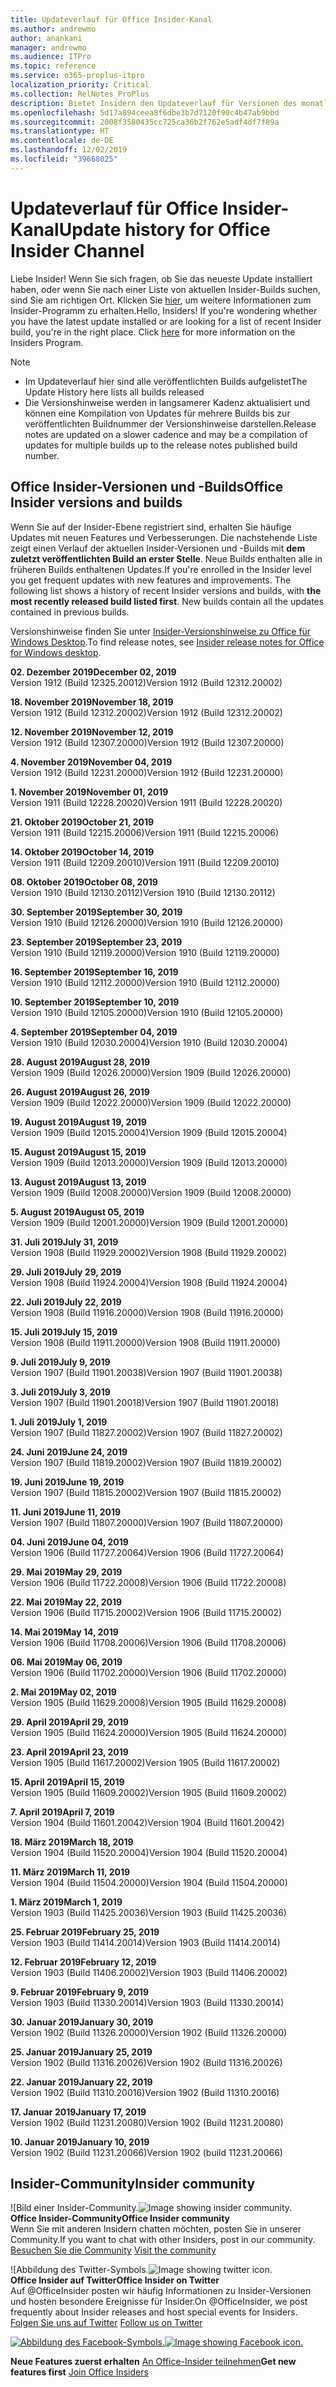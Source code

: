```yaml
---
title: Updateverlauf für Office Insider-Kanal
ms.author: andrewmo
author: anankani
manager: andrewmo
ms.audience: ITPro
ms.topic: reference
ms.service: o365-proplus-itpro
localization_priority: Critical
ms.collection: RelNotes_ProPlus
description: Bietet Insidern den Updateverlauf für Versionen des monatlichen Kanals (Insider Fast) für Windows Desktop.
ms.openlocfilehash: 5d17a894ceea8f6dbe3b7d7120f90c4b47ab9bbd
ms.sourcegitcommit: 2008f3580435cc725ca36b2f762e5adf4df7f89a
ms.translationtype: HT
ms.contentlocale: de-DE
ms.lasthandoff: 12/02/2019
ms.locfileid: "39668025"
---
```

# <a name="update-history-for-office-insider-channel"></a><span data-ttu-id="09baa-103">Updateverlauf für Office Insider-Kanal</span><span class="sxs-lookup"><span data-stu-id="09baa-103">Update history for Office Insider Channel</span></span>

<span data-ttu-id="09baa-p101">Liebe Insider! Wenn Sie sich fragen, ob Sie das neueste Update installiert haben, oder wenn Sie nach einer Liste von aktuellen Insider-Builds suchen, sind Sie am richtigen Ort. Klicken Sie [hier](https://insider.office.com/), um weitere Informationen zum Insider-Programm zu erhalten.</span><span class="sxs-lookup"><span data-stu-id="09baa-p101">Hello, Insiders! If you're wondering whether you have the latest update installed or are looking for a list of recent Insider build, you're in the right place. Click [here](https://insider.office.com/) for more information on the Insiders Program.</span></span>

> [!NOTE]
> - <span data-ttu-id="09baa-107">Im Updateverlauf hier sind alle veröffentlichten Builds aufgelistet</span><span class="sxs-lookup"><span data-stu-id="09baa-107">The Update History here lists all builds released</span></span>
> - <span data-ttu-id="09baa-108">Die Versionshinweise werden in langsamerer Kadenz aktualisiert und können eine Kompilation von Updates für mehrere Builds bis zur veröffentlichten Buildnummer der Versionshinweise darstellen.</span><span class="sxs-lookup"><span data-stu-id="09baa-108">Release notes are updated on a slower cadence and may be a compilation of updates for multiple builds up to the release notes published build number.</span></span>

## <a name="office-insider-versions-and-builds"></a><span data-ttu-id="09baa-109">Office Insider-Versionen und -Builds</span><span class="sxs-lookup"><span data-stu-id="09baa-109">Office Insider versions and builds</span></span>

<span data-ttu-id="09baa-p102">Wenn Sie auf der Insider-Ebene registriert sind, erhalten Sie häufige Updates mit neuen Features und Verbesserungen. Die nachstehende Liste zeigt einen Verlauf der aktuellen Insider-Versionen und -Builds mit **dem zuletzt veröffentlichten Build an erster Stelle**. Neue Builds enthalten alle in früheren Builds enthaltenen Updates.</span><span class="sxs-lookup"><span data-stu-id="09baa-p102">If you're enrolled in the Insider level you get frequent updates with new features and improvements. The following list shows a history of recent Insider versions and builds, with **the most recently released build listed first**. New builds contain all the updates contained in previous builds.</span></span>

<span data-ttu-id="09baa-113">Versionshinweise finden Sie unter [Insider-Versionshinweise zu Office für Windows Desktop](https://docs.microsoft.com/de-DE/OfficeUpdates/release-notes-office-insider).</span><span class="sxs-lookup"><span data-stu-id="09baa-113">To find release notes, see [Insider release notes for Office for Windows desktop](https://docs.microsoft.com/de-DE/OfficeUpdates/release-notes-office-insider).</span></span>

[//]: # (NICHT ENTFERNEN)

<span data-ttu-id="09baa-115">**02. Dezember 2019**</span><span class="sxs-lookup"><span data-stu-id="09baa-115">**December 02, 2019**</span></span><br/>
<span data-ttu-id="09baa-116">Version 1912 (Build 12325.20012)</span><span class="sxs-lookup"><span data-stu-id="09baa-116">Version 1912 (Build 12312.20002)</span></span><br/>

<span data-ttu-id="09baa-117">**18. November 2019**</span><span class="sxs-lookup"><span data-stu-id="09baa-117">**November 18, 2019**</span></span><br/>
<span data-ttu-id="09baa-118">Version 1912 (Build 12312.20002)</span><span class="sxs-lookup"><span data-stu-id="09baa-118">Version 1912 (Build 12312.20002)</span></span><br/>

<span data-ttu-id="09baa-119">**12. November 2019**</span><span class="sxs-lookup"><span data-stu-id="09baa-119">**November 12, 2019**</span></span><br/>
<span data-ttu-id="09baa-120">Version 1912 (Build 12307.20000)</span><span class="sxs-lookup"><span data-stu-id="09baa-120">Version 1912 (Build 12307.20000)</span></span><br/>

<span data-ttu-id="09baa-121">**4. November 2019**</span><span class="sxs-lookup"><span data-stu-id="09baa-121">**November 04, 2019**</span></span><br/>
<span data-ttu-id="09baa-122">Version 1912 (Build 12231.20000)</span><span class="sxs-lookup"><span data-stu-id="09baa-122">Version 1912 (Build 12231.20000)</span></span><br/>

<span data-ttu-id="09baa-123">**1. November 2019**</span><span class="sxs-lookup"><span data-stu-id="09baa-123">**November 01, 2019**</span></span><br/>
<span data-ttu-id="09baa-124">Version 1911 (Build 12228.20020)</span><span class="sxs-lookup"><span data-stu-id="09baa-124">Version 1911 (Build 12228.20020)</span></span><br/>

<span data-ttu-id="09baa-125">**21. Oktober 2019**</span><span class="sxs-lookup"><span data-stu-id="09baa-125">**October 21, 2019**</span></span><br/>
<span data-ttu-id="09baa-126">Version 1911 (Build 12215.20006)</span><span class="sxs-lookup"><span data-stu-id="09baa-126">Version 1911 (Build 12215.20006)</span></span><br/>

<span data-ttu-id="09baa-127">**14. Oktober 2019**</span><span class="sxs-lookup"><span data-stu-id="09baa-127">**October 14, 2019**</span></span><br/>
<span data-ttu-id="09baa-128">Version 1911 (Build 12209.20010)</span><span class="sxs-lookup"><span data-stu-id="09baa-128">Version 1911 (Build 12209.20010)</span></span><br/>

<span data-ttu-id="09baa-129">**08. Oktober 2019**</span><span class="sxs-lookup"><span data-stu-id="09baa-129">**October 08, 2019**</span></span><br/>
<span data-ttu-id="09baa-130">Version 1910 (Build 12130.20112)</span><span class="sxs-lookup"><span data-stu-id="09baa-130">Version 1910 (Build 12130.20112)</span></span><br/>

<span data-ttu-id="09baa-131">**30. September 2019**</span><span class="sxs-lookup"><span data-stu-id="09baa-131">**September 30, 2019**</span></span><br/>
<span data-ttu-id="09baa-132">Version 1910 (Build 12126.20000)</span><span class="sxs-lookup"><span data-stu-id="09baa-132">Version 1910 (Build 12126.20000)</span></span><br/>

<span data-ttu-id="09baa-133">**23. September 2019**</span><span class="sxs-lookup"><span data-stu-id="09baa-133">**September 23, 2019**</span></span><br/>
<span data-ttu-id="09baa-134">Version 1910 (Build 12119.20000)</span><span class="sxs-lookup"><span data-stu-id="09baa-134">Version 1910 (Build 12119.20000)</span></span><br/>

<span data-ttu-id="09baa-135">**16. September 2019**</span><span class="sxs-lookup"><span data-stu-id="09baa-135">**September 16, 2019**</span></span><br/>
<span data-ttu-id="09baa-136">Version 1910 (Build 12112.20000)</span><span class="sxs-lookup"><span data-stu-id="09baa-136">Version 1910 (Build 12112.20000)</span></span><br/>

<span data-ttu-id="09baa-137">**10. September 2019**</span><span class="sxs-lookup"><span data-stu-id="09baa-137">**September 10, 2019**</span></span><br/>
<span data-ttu-id="09baa-138">Version 1910 (Build 12105.20000)</span><span class="sxs-lookup"><span data-stu-id="09baa-138">Version 1910 (Build 12105.20000)</span></span><br/>

<span data-ttu-id="09baa-139">**4. September 2019**</span><span class="sxs-lookup"><span data-stu-id="09baa-139">**September 04, 2019**</span></span><br/>
<span data-ttu-id="09baa-140">Version 1910 (Build 12030.20004)</span><span class="sxs-lookup"><span data-stu-id="09baa-140">Version 1910 (Build 12030.20004)</span></span><br/>

<span data-ttu-id="09baa-141">**28. August 2019**</span><span class="sxs-lookup"><span data-stu-id="09baa-141">**August 28, 2019**</span></span><br/>
<span data-ttu-id="09baa-142">Version 1909 (Build 12026.20000)</span><span class="sxs-lookup"><span data-stu-id="09baa-142">Version 1909 (Build 12026.20000)</span></span><br/>

<span data-ttu-id="09baa-143">**26. August 2019**</span><span class="sxs-lookup"><span data-stu-id="09baa-143">**August 26, 2019**</span></span><br/>
<span data-ttu-id="09baa-144">Version 1909 (Build 12022.20000)</span><span class="sxs-lookup"><span data-stu-id="09baa-144">Version 1909 (Build 12022.20000)</span></span><br/>

<span data-ttu-id="09baa-145">**19. August 2019**</span><span class="sxs-lookup"><span data-stu-id="09baa-145">**August 19, 2019**</span></span><br/>
<span data-ttu-id="09baa-146">Version 1909 (Build 12015.20004)</span><span class="sxs-lookup"><span data-stu-id="09baa-146">Version 1909 (Build 12015.20004)</span></span><br/>

<span data-ttu-id="09baa-147">**15. August 2019**</span><span class="sxs-lookup"><span data-stu-id="09baa-147">**August 15, 2019**</span></span><br/>
<span data-ttu-id="09baa-148">Version 1909 (Build 12013.20000)</span><span class="sxs-lookup"><span data-stu-id="09baa-148">Version 1909 (Build 12013.20000)</span></span><br/>

<span data-ttu-id="09baa-149">**13. August 2019**</span><span class="sxs-lookup"><span data-stu-id="09baa-149">**August 13, 2019**</span></span><br/>
<span data-ttu-id="09baa-150">Version 1909 (Build 12008.20000)</span><span class="sxs-lookup"><span data-stu-id="09baa-150">Version 1909 (Build 12008.20000)</span></span><br/>

<span data-ttu-id="09baa-151">**5. August 2019**</span><span class="sxs-lookup"><span data-stu-id="09baa-151">**August 05, 2019**</span></span><br/>
<span data-ttu-id="09baa-152">Version 1909 (Build 12001.20000)</span><span class="sxs-lookup"><span data-stu-id="09baa-152">Version 1909 (Build 12001.20000)</span></span><br/>

<span data-ttu-id="09baa-153">**31. Juli 2019**</span><span class="sxs-lookup"><span data-stu-id="09baa-153">**July 31, 2019**</span></span><br/>
<span data-ttu-id="09baa-154">Version 1908 (Build 11929.20002)</span><span class="sxs-lookup"><span data-stu-id="09baa-154">Version 1908 (Build 11929.20002)</span></span><br/>

<span data-ttu-id="09baa-155">**29. Juli 2019**</span><span class="sxs-lookup"><span data-stu-id="09baa-155">**July 29, 2019**</span></span><br/>
<span data-ttu-id="09baa-156">Version 1908 (Build 11924.20004)</span><span class="sxs-lookup"><span data-stu-id="09baa-156">Version 1908 (Build 11924.20004)</span></span><br/>

<span data-ttu-id="09baa-157">**22. Juli 2019**</span><span class="sxs-lookup"><span data-stu-id="09baa-157">**July 22, 2019**</span></span><br/>
<span data-ttu-id="09baa-158">Version 1908 (Build 11916.20000)</span><span class="sxs-lookup"><span data-stu-id="09baa-158">Version 1908 (Build 11916.20000)</span></span><br/>

<span data-ttu-id="09baa-159">**15. Juli 2019**</span><span class="sxs-lookup"><span data-stu-id="09baa-159">**July 15, 2019**</span></span><br/>
<span data-ttu-id="09baa-160">Version 1908 (Build 11911.20000)</span><span class="sxs-lookup"><span data-stu-id="09baa-160">Version 1908 (Build 11911.20000)</span></span><br/>

<span data-ttu-id="09baa-161">**9. Juli 2019**</span><span class="sxs-lookup"><span data-stu-id="09baa-161">**July 9, 2019**</span></span><br/>
<span data-ttu-id="09baa-162">Version 1907 (Build 11901.20038)</span><span class="sxs-lookup"><span data-stu-id="09baa-162">Version 1907 (Build 11901.20038)</span></span><br/>

<span data-ttu-id="09baa-163">**3. Juli 2019**</span><span class="sxs-lookup"><span data-stu-id="09baa-163">**July 3, 2019**</span></span><br/>
<span data-ttu-id="09baa-164">Version 1907 (Build 11901.20018)</span><span class="sxs-lookup"><span data-stu-id="09baa-164">Version 1907 (Build 11901.20018)</span></span><br/>

<span data-ttu-id="09baa-165">**1. Juli 2019**</span><span class="sxs-lookup"><span data-stu-id="09baa-165">**July 1, 2019**</span></span><br/>
<span data-ttu-id="09baa-166">Version 1907 (Build 11827.20002)</span><span class="sxs-lookup"><span data-stu-id="09baa-166">Version 1907 (Build 11827.20002)</span></span><br/>

<span data-ttu-id="09baa-167">**24. Juni 2019**</span><span class="sxs-lookup"><span data-stu-id="09baa-167">**June 24, 2019**</span></span><br/>
<span data-ttu-id="09baa-168">Version 1907 (Build 11819.20002)</span><span class="sxs-lookup"><span data-stu-id="09baa-168">Version 1907 (Build 11819.20002)</span></span><br/>

<span data-ttu-id="09baa-169">**19. Juni 2019**</span><span class="sxs-lookup"><span data-stu-id="09baa-169">**June 19, 2019**</span></span><br/>
<span data-ttu-id="09baa-170">Version 1907 (Build 11815.20002)</span><span class="sxs-lookup"><span data-stu-id="09baa-170">Version 1907 (Build 11815.20002)</span></span><br/>

<span data-ttu-id="09baa-171">**11. Juni 2019**</span><span class="sxs-lookup"><span data-stu-id="09baa-171">**June 11, 2019**</span></span><br/>
<span data-ttu-id="09baa-172">Version 1907 (Build 11807.20000)</span><span class="sxs-lookup"><span data-stu-id="09baa-172">Version 1907 (Build 11807.20000)</span></span><br/>

<span data-ttu-id="09baa-173">**04. Juni 2019**</span><span class="sxs-lookup"><span data-stu-id="09baa-173">**June 04, 2019**</span></span><br/>
<span data-ttu-id="09baa-174">Version 1906 (Build 11727.20064)</span><span class="sxs-lookup"><span data-stu-id="09baa-174">Version 1906 (Build 11727.20064)</span></span><br/>


<span data-ttu-id="09baa-175">**29. Mai 2019**</span><span class="sxs-lookup"><span data-stu-id="09baa-175">**May 29, 2019**</span></span><br/>
<span data-ttu-id="09baa-176">Version 1906 (Build 11722.20008)</span><span class="sxs-lookup"><span data-stu-id="09baa-176">Version 1906 (Build 11722.20008)</span></span><br/>

<span data-ttu-id="09baa-177">**22. Mai 2019**</span><span class="sxs-lookup"><span data-stu-id="09baa-177">**May 22, 2019**</span></span><br/> <span data-ttu-id="09baa-178">Version 1906 (Build 11715.20002)</span><span class="sxs-lookup"><span data-stu-id="09baa-178">Version 1906 (Build 11715.20002)</span></span><br/> 

<span data-ttu-id="09baa-179">**14. Mai 2019**</span><span class="sxs-lookup"><span data-stu-id="09baa-179">**May 14, 2019**</span></span><br/> <span data-ttu-id="09baa-180">Version 1906 (Build 11708.20006)</span><span class="sxs-lookup"><span data-stu-id="09baa-180">Version 1906 (Build 11708.20006)</span></span><br/>

<span data-ttu-id="09baa-181">**06. Mai 2019**</span><span class="sxs-lookup"><span data-stu-id="09baa-181">**May 06, 2019**</span></span><br/>
<span data-ttu-id="09baa-182">Version 1906 (Build 11702.20000)</span><span class="sxs-lookup"><span data-stu-id="09baa-182">Version 1906 (Build 11702.20000)</span></span><br/>

<span data-ttu-id="09baa-183">**2. Mai 2019**</span><span class="sxs-lookup"><span data-stu-id="09baa-183">**May 02, 2019**</span></span><br/>
<span data-ttu-id="09baa-184">Version 1905 (Build 11629.20008)</span><span class="sxs-lookup"><span data-stu-id="09baa-184">Version 1905 (Build 11629.20008)</span></span><br/>

<span data-ttu-id="09baa-185">**29. April 2019**</span><span class="sxs-lookup"><span data-stu-id="09baa-185">**April 29, 2019**</span></span><br/>
<span data-ttu-id="09baa-186">Version 1905 (Build 11624.20000)</span><span class="sxs-lookup"><span data-stu-id="09baa-186">Version 1905 (Build 11624.20000)</span></span><br/>

<span data-ttu-id="09baa-187">**23. April 2019**</span><span class="sxs-lookup"><span data-stu-id="09baa-187">**April 23, 2019**</span></span><br/> <span data-ttu-id="09baa-188">Version 1905 (Build 11617.20002)</span><span class="sxs-lookup"><span data-stu-id="09baa-188">Version 1905 (Build 11617.20002)</span></span><br/>

<span data-ttu-id="09baa-189">**15. April 2019**</span><span class="sxs-lookup"><span data-stu-id="09baa-189">**April 15, 2019**</span></span><br/> <span data-ttu-id="09baa-190">Version 1905 (Build 11609.20002)</span><span class="sxs-lookup"><span data-stu-id="09baa-190">Version 1905 (Build 11609.20002)</span></span><br/>

<span data-ttu-id="09baa-191">**7. April 2019**</span><span class="sxs-lookup"><span data-stu-id="09baa-191">**April 7, 2019**</span></span><br/> <span data-ttu-id="09baa-192">Version 1904 (Build 11601.20042)</span><span class="sxs-lookup"><span data-stu-id="09baa-192">Version 1904 (Build 11601.20042)</span></span><br/>

<span data-ttu-id="09baa-193">**18. März 2019**</span><span class="sxs-lookup"><span data-stu-id="09baa-193">**March 18, 2019**</span></span><br/> <span data-ttu-id="09baa-194">Version 1904 (Build 11520.20004)</span><span class="sxs-lookup"><span data-stu-id="09baa-194">Version 1904 (Build 11520.20004)</span></span><br/>

<span data-ttu-id="09baa-195">**11. März 2019**</span><span class="sxs-lookup"><span data-stu-id="09baa-195">**March 11, 2019**</span></span><br/> <span data-ttu-id="09baa-196">Version 1904 (Build 11504.20000)</span><span class="sxs-lookup"><span data-stu-id="09baa-196">Version 1904 (Build 11504.20000)</span></span><br/>

<span data-ttu-id="09baa-197">**1. März 2019**</span><span class="sxs-lookup"><span data-stu-id="09baa-197">**March 1, 2019**</span></span><br/> <span data-ttu-id="09baa-198">Version 1903 (Build 11425.20036)</span><span class="sxs-lookup"><span data-stu-id="09baa-198">Version 1903 (Build 11425.20036)</span></span><br/> 

<span data-ttu-id="09baa-199">**25. Februar 2019**</span><span class="sxs-lookup"><span data-stu-id="09baa-199">**February 25, 2019**</span></span><br/> <span data-ttu-id="09baa-200">Version 1903 (Build 11414.20014)</span><span class="sxs-lookup"><span data-stu-id="09baa-200">Version 1903 (Build 11414.20014)</span></span><br/> 

<span data-ttu-id="09baa-201">**12. Februar 2019**</span><span class="sxs-lookup"><span data-stu-id="09baa-201">**February 12, 2019**</span></span><br/> <span data-ttu-id="09baa-202">Version 1903 (Build 11406.20002)</span><span class="sxs-lookup"><span data-stu-id="09baa-202">Version 1903 (Build 11406.20002)</span></span><br/> 

<span data-ttu-id="09baa-203">**9. Februar 2019**</span><span class="sxs-lookup"><span data-stu-id="09baa-203">**February 9, 2019**</span></span><br/> <span data-ttu-id="09baa-204">Version 1903 (Build 11330.20014)</span><span class="sxs-lookup"><span data-stu-id="09baa-204">Version 1903 (Build 11330.20014)</span></span><br/> 

<span data-ttu-id="09baa-205">**30. Januar 2019**</span><span class="sxs-lookup"><span data-stu-id="09baa-205">**January 30, 2019**</span></span><br/> <span data-ttu-id="09baa-206">Version 1902 (Build 11326.20000)</span><span class="sxs-lookup"><span data-stu-id="09baa-206">Version 1902 (Build 11326.20000)</span></span><br/> 

<span data-ttu-id="09baa-207">**25. Januar 2019**</span><span class="sxs-lookup"><span data-stu-id="09baa-207">**January 25, 2019**</span></span><br/> <span data-ttu-id="09baa-208">Version 1902 (Build 11316.20026)</span><span class="sxs-lookup"><span data-stu-id="09baa-208">Version 1902 (Build 11316.20026)</span></span><br/> 

<span data-ttu-id="09baa-209">**22. Januar 2019**</span><span class="sxs-lookup"><span data-stu-id="09baa-209">**January 22, 2019**</span></span><br/> <span data-ttu-id="09baa-210">Version 1902 (Build 11310.20016)</span><span class="sxs-lookup"><span data-stu-id="09baa-210">Version 1902 (Build 11310.20016)</span></span><br/> 

<span data-ttu-id="09baa-211">**17. Januar 2019**</span><span class="sxs-lookup"><span data-stu-id="09baa-211">**January 17, 2019**</span></span><br/> <span data-ttu-id="09baa-212">Version 1902 (Build 11231.20080)</span><span class="sxs-lookup"><span data-stu-id="09baa-212">Version 1902 (Build 11231.20080)</span></span><br/>

<span data-ttu-id="09baa-213">**10. Januar 2019**</span><span class="sxs-lookup"><span data-stu-id="09baa-213">**January 10, 2019**</span></span><br/> <span data-ttu-id="09baa-214">Version 1902 (Build 11231.20066)</span><span class="sxs-lookup"><span data-stu-id="09baa-214">Version 1902 (build 11231.20066)</span></span><br/> 

## <a name="insider-community"></a><span data-ttu-id="09baa-215">Insider-Community</span><span class="sxs-lookup"><span data-stu-id="09baa-215">Insider community</span></span>

<span data-ttu-id="09baa-216">![Bild einer Insider-Community.</span><span class="sxs-lookup"><span data-stu-id="09baa-216">![Image showing insider community.</span></span> ](images/insidercommunity.png) <br/>
<span data-ttu-id="09baa-217">**Office Insider-Community**</span><span class="sxs-lookup"><span data-stu-id="09baa-217">**Office Insider community**</span></span><br/> <span data-ttu-id="09baa-218">Wenn Sie mit anderen Insidern chatten möchten, posten Sie in unserer Community.</span><span class="sxs-lookup"><span data-stu-id="09baa-218">If you want to chat with other Insiders, post in our community.</span></span><br/><span data-ttu-id="09baa-219"> 
[Besuchen Sie die Community](https://go.microsoft.com/fwlink/?linkid=843493)</span><span class="sxs-lookup"><span data-stu-id="09baa-219"> 
[Visit the community](https://go.microsoft.com/fwlink/?linkid=843493)</span></span><br/> 

<span data-ttu-id="09baa-220">![Abbildung des Twitter-Symbols.</span><span class="sxs-lookup"><span data-stu-id="09baa-220">![Image showing twitter icon.</span></span> ](images/twitter.png)<br/>
<span data-ttu-id="09baa-221">**Office Insider auf Twitter**</span><span class="sxs-lookup"><span data-stu-id="09baa-221">**Office Insider on Twitter**</span></span><br/> <span data-ttu-id="09baa-222">Auf @OfficeInsider posten wir häufig Informationen zu Insider-Versionen und hosten besondere Ereignisse für Insider.</span><span class="sxs-lookup"><span data-stu-id="09baa-222">On @OfficeInsider, we post frequently about Insider releases and host special events for Insiders.</span></span><br/><span data-ttu-id="09baa-223"> 
[Folgen Sie uns auf Twitter](https://go.microsoft.com/fwlink/?linkid=717717)</span><span class="sxs-lookup"><span data-stu-id="09baa-223"> 
[Follow us on Twitter](https://go.microsoft.com/fwlink/?linkid=717717)</span></span><br/> 

<span data-ttu-id="09baa-224">[
  ![Abbildung des Facebook-Symbols. ](images/facebook.png)](https://www.facebook.com/sharer.php?u=https://support.office.com/en-us/article/Update-history-for-Office-Insider-for-Windows-desktop-64bbb317-972a-4933-8b82-cc866f0b067c)</span><span class="sxs-lookup"><span data-stu-id="09baa-224">[![Image showing Facebook icon. ](images/facebook.png)](https://www.facebook.com/sharer.php?u=https://support.office.com/en-us/article/Update-history-for-Office-Insider-for-Windows-desktop-64bbb317-972a-4933-8b82-cc866f0b067c)</span></span>


<span data-ttu-id="09baa-225">**Neue Features zuerst erhalten**
[An Office-Insider teilnehmen](https://insider.office.com/)</span><span class="sxs-lookup"><span data-stu-id="09baa-225">**Get new features first**
[Join Office Insiders](https://insider.office.com/)</span></span>